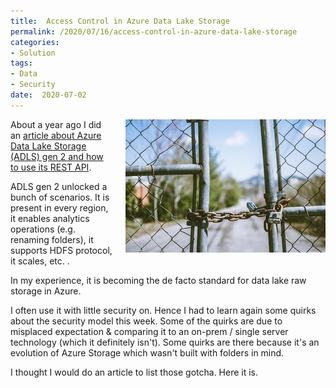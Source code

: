 ```yaml
---
title:  Access Control in Azure Data Lake Storage
permalink: /2020/07/16/access-control-in-azure-data-lake-storage
categories:
- Solution
tags:
- Data
- Security
date:  2020-07-02
---
```

<img style="float:right;padding-left:20px;" title="From pexels.com" src="/assets/posts/2020/3/access-control-in-azure-data-lake-storage/fence.jpg" />

About a year ago I did an [article about Azure Data Lake Storage (ADLS) gen 2 and how to use its REST API](https://vincentlauzon.com/2019/05/15/how-to-use-azure-data-lake-storage-rest-api/).

ADLS gen 2 unlocked a bunch of scenarios.  It is present in every region, it enables analytics operations (e.g. renaming folders), it supports HDFS protocol, it scales, etc.  .

In my experience, it is becoming the de facto standard for data lake raw storage in Azure.

I often use it with little security on.  Hence I had to learn again some quirks about the security model this week.  Some of the quirks are due to misplaced expectation & comparing it to an on-prem / single server technology (which it definitely isn't).  Some quirks are there because it's an evolution of Azure Storage which wasn't built with folders in mind.

I thought I would do an article to list those gotcha.  Here it is.

